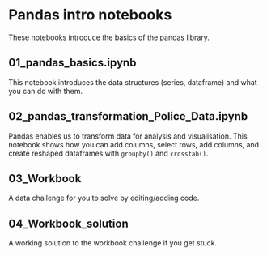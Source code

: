 # Pandas intro notebooks
These notebooks introduce the basics of the pandas library.

## 01_pandas_basics.ipynb
This notebook introduces the data structures (series, dataframe) and what you can do with them. 

## 02_pandas_transformation_Police_Data.ipynb
Pandas enables us to transform data for analysis and visualisation. This notebook shows how you can add columns, select rows, add columns, and create reshaped dataframes with `groupby()` and `crosstab()`.

## 03_Workbook
A data challenge for you to solve by editing/adding code. 

## 04_Workbook_solution
A working solution to the workbook challenge if you get stuck.
